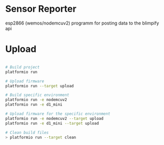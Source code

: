 # Sensor Reporter

esp2866 (wemos/nodemcuv2) programm for posting data to the blimpify api

# Upload

```bash

# Build project
platformio run

# Upload firmware
platformio run --target upload

# Build specific environment
platformio run -e nodemcuv2
platformio run -e d1_mini

# Upload firmware for the specific environment
platformio run -e nodemcuv2 --target upload
platformio run -e d1_mini --target upload

# Clean build files
> platformio run --target clean

```
